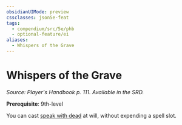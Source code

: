 ```yaml
---
obsidianUIMode: preview
cssclasses: json5e-feat
tags:
  - compendium/src/5e/phb
  - optional-feature/ei
aliases:
  - Whispers of the Grave
---
```

# Whispers of the Grave
*Source: Player's Handbook p. 111. Available in the SRD.*  

**Prerequisite**: 9th-level

You can cast [speak with dead](2-Mechanics/CLI/spells/speak-with-dead.md) at will, without expending a spell slot.